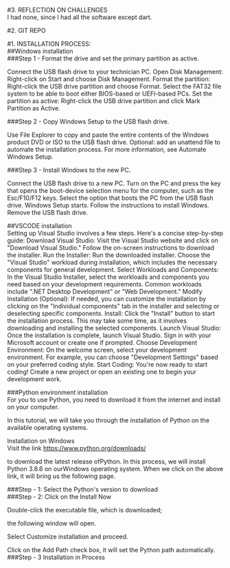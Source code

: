 #3. REFLECTION ON CHALLENGES  
I had none, since I had all the software except dart. 

#2. GIT REPO  

#1. INSTALLATION PROCESS:  
##Windows installation  
###Step 1 - Format the drive and set the primary partition as active.  

Connect the USB flash drive to your technician PC.
Open Disk Management: Right-click on Start and choose Disk Management.
Format the partition: Right-click the USB drive partition and choose Format. Select the FAT32 file system to be able to boot either BIOS-based or UEFI-based PCs.
Set the partition as active: Right-click the USB drive partition and click Mark Partition as Active.  


###Step 2 - Copy Windows Setup to the USB flash drive.  

Use File Explorer to copy and paste the entire contents of the Windows product DVD or ISO to the USB flash drive.
Optional: add an unattend file to automate the installation process. For more information, see Automate Windows Setup.




###Step 3 - Install Windows to the new PC.

Connect the USB flash drive to a new PC.
Turn on the PC and press the key that opens the boot-device selection menu for the computer, such as the Esc/F10/F12 keys. Select the option that boots the PC from the USB flash drive.
Windows Setup starts. Follow the instructions to install Windows.
Remove the USB flash drive.

##VSCODE installation  
Setting up Visual Studio involves a few steps. Here's a concise step-by-step guide:
Download Visual Studio:
Visit the Visual Studio website and click on "Download Visual Studio."
Follow the on-screen instructions to download the installer.
  Run the Installer:
Run the downloaded installer.
Choose the "Visual Studio" workload during installation, which includes the necessary components for general development.
  Select Workloads and Components:
In the Visual Studio Installer, select the workloads and components you need based on your development requirements. Common workloads include ".NET Desktop Development" or "Web Development."
Modify Installation (Optional):
If needed, you can customize the installation by clicking on the "Individual components" tab in the installer and selecting or deselecting specific components.
Install:
Click the "Install" button to start the installation process.
This may take some time, as it involves downloading and installing the selected components.
Launch Visual Studio:
Once the installation is complete, launch Visual Studio.
Sign in with your Microsoft account or create one if prompted.
Choose Development Environment:
On the welcome screen, select your development environment. For example, you can choose "Development Settings" based on your preferred coding style.
Start Coding:
You're now ready to start coding! Create a new project or open an existing one to begin your development work.

###Python environment installation  
For you to use Python, you need to download it from the internet and install on your computer.  

In this tutorial, we will take you through the installation of Python on the available operating systems.  


Installation on Windows  
Visit the link https://www.python.org/downloads/  

to download the latest release ofPython. In this process, we will install Python 3.8.6 on ourWindows operating system. When we click on the above link, it will bring us the following page.  

###Step - 1: Select the Python's version to download  
###Step - 2: Click on the Install Now  

Double-click the executable file, which is downloaded;  

the following window will open.  

Select Customize installation and proceed.  

Click on the Add Path check box, it will set the Python path automatically.  
###Step - 3 Installation in Process  


